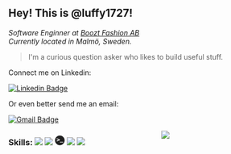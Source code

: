 <!-- Zero width character is used to put extra blank lines before and after code -->

<h2>Hey! This is @luffy1727!</h2>

<p><em>Software Enginner at <a href="https://www.booztgroup.com">Boozt Fashion AB</a></br>
Currently located in Malmö, Sweden.
</em></p>

> I'm a curious question asker who likes to build useful stuff.

Connect me on Linkedin: 

[![Linkedin Badge](https://img.shields.io/badge/LinkedIn-0077B5?style=for-the-badge&logo=linkedin&logoColor=white)](https://www.linkedin.com/in/chintushig-ochirsukh-4a00a275/)

Or even better send me an email:

[![Gmail Badge](https://img.shields.io/badge/Gmail-D14836?style=for-the-badge&logo=gmail&logoColor=white)](mailto:tushig.tushig@gmail.com)

<img align='right' src='https://luffy1727.github.io/tushig-rants/assets/whatever.gif' width='200"'>

<h3>
Skills:
<code><img height="20" src="https://raw.githubusercontent.com/github/explore/80688e429a7d4ef2fca1e82350fe8e3517d3494d/topics/terminal/javascript.png"></code>
<code><img height="20" src="https://raw.githubusercontent.com/github/explore/80688e429a7d4ef2fca1e82350fe8e3517d3494d/topics/terminal/php.png"></code>
<code><img height="20" src="https://raw.githubusercontent.com/github/explore/80688e429a7d4ef2fca1e82350fe8e3517d3494d/topics/terminal/terminal.png"></code>
<code><img height="20" src="https://raw.githubusercontent.com/github/explore/80688e429a7d4ef2fca1e82350fe8e3517d3494d/topics/terminal/aws.png"></code>
<code><img height="20" src="https://raw.githubusercontent.com/github/explore/80688e429a7d4ef2fca1e82350fe8e3517d3494d/topics/terminal/react.png"></code>
</h3>
